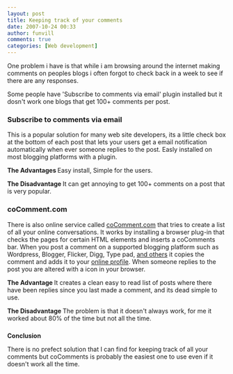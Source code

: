 ```yaml
---
layout: post
title: Keeping track of your comments 
date: 2007-10-24 00:33
author: funvill
comments: true
categories: [Web development]
---
```

One problem i have is that while i am browsing around the internet making comments on peoples blogs i often forgot to check back in a week to see if there are any responses.

Some people have 'Subscribe to comments via email' plugin installed but it dosn't work one blogs that get 100+ comments per post.
<h3>Subscribe to comments via email</h3>
This is a popular solution for many web site developers, its a little check box at the bottom of each post that lets your users get a email notification automatically when ever someone replies to the post. Easly installed on most blogging platforms with a plugin.

<strong>The Advantages  </strong>
Easy install, Simple for the users.

<strong>The Disadvantage  </strong>
It can get annoying to get 100+ comments on a post that is very popular.
<h3>coComment.com</h3>
There is also online service called <a href="http://www.cocomment.com/">coComment.com</a> that tries to create a list of all your online conversations. It works by installing a browser plug-in that checks the pages for certain HTML elements and inserts a coComments bar. When you post a comment on a supported blogging platform such as Wordpress, Blogger, Flicker, Digg, Type pad, <a href="http://www.cocomment.com/supported">and others</a> it copies the comment and adds it to your <a href="http://www.cocomment.com/comments/funvill">online profile</a>. When someone replies to the post you are altered with a icon in your browser.

<strong>The Advantage
</strong>It creates a clean easy to read list of posts where there have been replies since you last made a comment, and its dead simple to use.

<strong>The Disadvantage </strong>
The problem is that it doesn't always work, for me it worked about 80% of the time but not all the time.
<h3></h3>
<strong>Conclusion</strong>

There is no prefect solution that I can find for keeping track of all your comments but coComments is probably the easiest one to use even if it doesn't work all the time.
